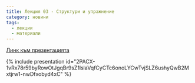 ```yaml
---
title: Лекция 03 - Структури и упражнение
category: новини
tags:
  - лекции
  - материали
---
```


[Линк към презентацията](https://docs.google.com/presentation/d/1bJt8HYBghJmL3EebXXg9TB-s8PdxcVGz81CYSYsE1T0/edit?usp=sharing)

{% include presentation id="2PACX-1vRx78r59byRowOtJgqBr9sZ1lslaVqfCyCTc6onoLYCwTvjSLZ6ushyQwB2Mxtjrw1-nwDfxobyd4xC" %}

